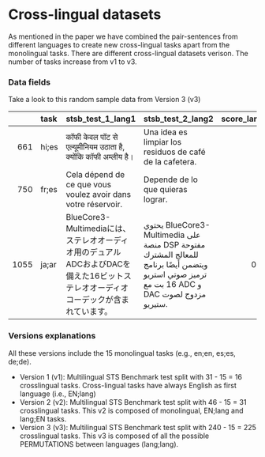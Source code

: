 # Cross-lingual datasets

As mentioned in the paper we have combined the pair-sentences from different languages to create new cross-lingual tasks apart from the monolingual tasks. There are different cross-lingual datasets verison. The number of tasks increase from v1 to v3. 

### Data fields

Take a look to this random sample data from Version 3 (v3)

|      | task   | stsb_test_1_lang1                                                                                                                  | stsb_test_2_lang2                                                                                                                         |   score_lang2 |
|-----:|:-------|:-----------------------------------------------------------------------------------------------------------------------------------|:------------------------------------------------------------------------------------------------------------------------------------------|--------------:|
|  661 | hi;es  | कॉफी केवल पॉट से एल्यूमीनियम उठाता है, क्योंकि कॉफी अम्लीय है।                                                                              | Una idea es limpiar los residuos de café de la cafetera.                                                                                  |          0.2  |
|  750 | fr;es  | Cela dépend de ce que vous voulez avoir dans votre réservoir.                                                                      | Depende de lo que quieras lograr.                                                                                                         |          0.4  |
| 1055 | ja;ar  | BlueCore3-Multimediaには、ステレオオーディオ用のデュアルADCおよびDACを備えた16ビットステレオオーディオコーデックが含まれています。 | يحتوي BlueCore3-Multimedia على منصة DSP مفتوحة للمعالج المشترك ويتضمن أيضًا برنامج ترميز صوتي استريو 16 بت مع ADC و DAC مزدوج لصوت ستيريو. |          0.72 |

### Versions explanations
All these versions include the 15 monolingual tasks (e.g., en;en, es;es, de;de).  
* Version 1 (v1): Multilingual STS Benchmark test split with  31 - 15 = 16 crosslingual tasks. Cross-lingual tasks have always English as first language (i.e., EN;lang)
* Version 2 (v2): Multilingual STS Benchmark test split with  46 - 15 = 31 crosslingual tasks. This v2 is composed of monolingual, EN;lang and lang;EN tasks. 
* Version 3 (v3): Multilingual STS Benchmark test split with  240 - 15 = 225 crosslingual tasks. This v3 is composed of all the possible PERMUTATIONS between languages (lang;lang). 
